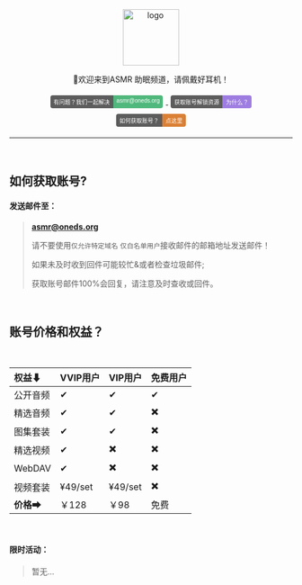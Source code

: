 <div align="center">
  <a href="https://iasmr.org"><img width="100px" alt="logo" src="https://image.yyds.cam/asmr.svg"/></a>
  <p>🎵欢迎来到ASMR 助眠频道，请佩戴好耳机！</p>
<style>
    .badge {
        display: inline-flex;
        border-radius: 4px;
        font-family: Arial, sans-serif;
        font-size: 10px;
        overflow: hidden;
        margin: 5px;
    }
    .color {
        background-color: #5C5C5C;
        color: white;
        padding: 4px 6px;
    }
    .color1 {
        background-color: #50B87C;
        color: white;
        padding: 4px 6px;
    }
    .color2 {
        background-color: #9E7DE1;
        color: white;
        padding: 4px 6px;
    }
    .color3 {
        background-color: #DA8035;
        color: white;
        padding: 4px 6px;
    }
</style>
<div>
    <a href="mailto:asmr@oneds.org?subject=你好&body=这是一封测试邮件">
        <div class="badge">
            <div class="color">有问题？我们一起解决</div>
            <div class="color1">asmr@oneds.org</div>
        </div>
    </a>
    <a href="https://cors.yyds.cam/im-dashan/Notes/refs/heads/main/Other/text/About.md">
        <div class="badge">
            <div class="color">获取账号解锁资源</div>
            <div class="color2">为什么？</div>
        </div>
    </a>
    <a href="https://iasmr.org/">
        <div class="badge">
            <div class="color">如何获取账号？</div>
            <div class="color3">点这里</div>
        </div>
    </a>
</div>
</div>

---

<br>

## 如何获取账号?

#### 发送邮件至：

> [**asmr@oneds.org**](mailto:asmr@oneds.org?subject=创建账号&body=创建账号)
>
> 请不要使用`仅允许特定域名` `仅白名单用户`接收邮件的邮箱地址发送邮件！
>
> 如果未及时收到回件可能较忙&或者检查垃圾邮件;
>
> 获取账号邮件100%会回复，请注意及时查收或回件。

<br>

## 账号价格和权益？

<br>

| 权益⬇     | VVIP用户 | VIP用户 | 免费用户 |
| :-------- | :------- | :------ | -------- |
| 公开音频  | ✔        | ✔       | ✔        |
| 精选音频  | ✔        | ✔       | ✖️        |
| 图集套装  | ✔        | ✔       | ✖️        |
| 精选视频  | ✔        | ✖️       | ✖️        |
| WebDAV    | ✔        | ✖️       | ✖️        |
| 视频套装  | ¥49/set  | ¥49/set | ✖️        |
| **价格➡** | ￥128    | ￥98    | 免费     |

<br>

#### 限时活动：

> 暂无...
